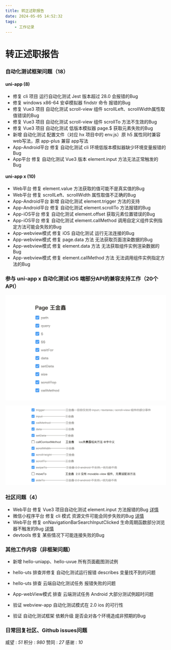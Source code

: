 ```yaml
---
title: 转正述职报告
date: 2024-05-05 14:52:32
tags:
	- 工作记录
---
```

# 转正述职报告

### 自动化测试框架问题（18）

#### uni-app (8)

- 修复 cli 项目 运行自动化测试 Jest 版本超过 28.0 会报错的Bug
- 修复 windows x86-64 安卓模拟器 findstr 命令 报错的Bug
- 修复 Vue3 项目 自动化测试 scroll-view 组件 scrollLeft、scrollWidth属性取值错误的Bug
- 修复 Vue3 项目 自动化测试 scroll-view 组件 scrollTo 方法不生效的Bug
- 修复 Vue3 项目 自动化测试 低版本模拟器 page.$ 获取元素失败的Bug
- 新增 自动化测试 配置文件（对应 hx 项目中的 env.js）原 h5 属性同时兼容 web写法，原 app-plus 兼容 app写法
- App-Android平台 修复 自动化测试 cli 环境低版本模拟器缺少环境变量报错的Bug
- App平台 修复 自动化测试 Vue3 版本 element.input 方法无法正常触发的Bug  

#### uni-app x (10)

- Web平台 修复 element.value 方法获取的值可能不是真实值的Bug
- Web平台 修复 scrollLeft、scrollWidth 属性取值不正确的Bug
- App-Android平台 新增 自动化测试 element.trigger 方法的支持
- App-Android平台 修复 自动化测试 element.scrollTo 方法报错的Bug
- App-iOS平台 修复 自动化测试 element.offset 获取元素位置错误的Bug
- App-iOS平台 修复 自动化测试 element.callMethod 调用自定义组件实例指定方法可能会失败的Bug
- App-webview模式 修复 iOS 自动化测试 运行无法连接的Bug
- App-webview模式 修复 page.data 方法 无法获取页面渲染数据的Bug
- App-webview模式 修复 element.data 方法 无法获取组件实例渲染数据的Bug
- App-webview模式 修复 element.callMethod 方法 无法调用组件实例指定方法的Bug

### 参与 uni-app x 自动化测试 iOS 端部分API的兼容支持工作（20个API）

![image-20240413214621542](../img/image-20240413214621542.png)

![image-20240413214742447](../img/image-20240413214742447.png)

### 社区问题（4）

- Web平台 修复 Vue3 项目自动化测试 element.input 方法报错的Bug [详情](https://ask.dcloud.net.cn/question/184815)
- 微信小程序平台 修复 cli 模式 资源文件可能会同步失败的Bug [详情](https://github.com/dcloudio/hello-uniapp/issues/86)
- Web平台 修复 onNavigationBarSearchInputClicked 生命周期函数部分浏览器不触发的Bug [详情](https://ask.dcloud.net.cn/question/189465) 
- devtools 修复 某些情况下可能连接失败的Bug

### 其他工作内容（非框架问题）

- 新增 hello-uniapp、hello-uvue 所有页面截图测试例

- hello-uts 排查并修复 自动化测试运行报错 describes 变量找不到的问题
- hello-uts 排查 云端自动化测试任务 报错失败的问题
- App-webView模式 排查 云端测试任务 Android 大部分测试例超时问题
- 验证 webview-app 自动化测试模式在 2.0 ios 的可行性
- 验证 自动化测试框架 依赖升级 是否会对各个环境造成非预期的Bug

### 日常回复社区、Github issues问题

 威望 : *51*   积分 : *980*   赞同 : *27*   感谢 : *10*

